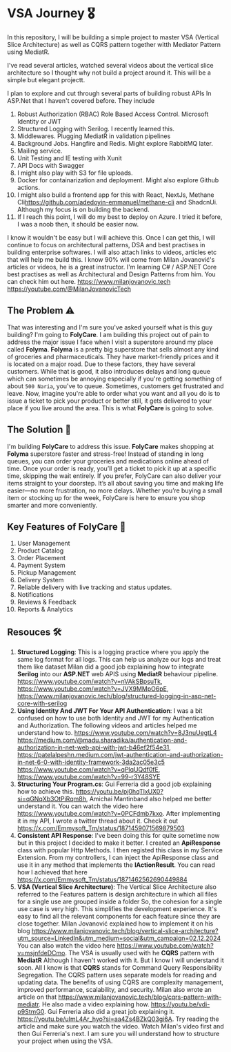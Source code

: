 # VSA Journey 🎖️

In this repository, I will be building a simple project to master VSA (Vertical Slice Architecture) as well as CQRS pattern together witth Mediator Pattern using MediatR.

I've read several articles, watched several videos about the vertical slice architecture so I thought why not build a project around it. This will be a simple but elegant projectt.

I plan to explore and cut through several parts of building robust APIs In ASP.Net that I haven't covered before. They include

1. Robust Authorization (RBAC) Role Based Access Control. Microsoft Identity or JWT
2. Structured Logging with Serilog. I recently learned this.
3. Middlewares. Plugging MediatR in validation pipelines 
4. Background Jobs. Hangfire and Redis. Might explore RabbitMQ later.
5. Mailing service.
6. Unit Testing and IE testing with Xunit
7. API Docs with Swagger
8. I might also play with S3 for file uploads.
9. Docker for containarization and deployment. Might also explore Github actions.
10. I might also build a frontend app for this with React, NextJs, Methane Cli<https://github.com/adedoyin-emmanuel/methane-cli> and ShadcnUi. Although my focus is on building the backend.
11. If I reach this point, I will do my best to deploy on Azure. I tried it before, I was a noob then, it should be easier now.

I know it wouldn't be easy but I will achieve this. Once I can get this, I will continue to focus on architectural patterns, DSA and best practises in building enterprise softwares.
I will also attach links to videos, articles etc that will help me build this. I know 90% will come from Milan Jovanović's articles or videos, he is a great instructor. I'm learning C# / ASP.NET Core best practises as 
well as Architectural and Design Patterns from him. You can check him out here. <https://www.milanjovanovic.tech> <https://youtube.com/@MilanJovanovicTech>


## The Problem ⚠️

That was interesting and I'm sure you've asked yourself what is this guy building? I'm going to **FolyCare**. I am building this project out of pain to address the major issue I face when I visit a superstore
around my place called **Folyma**. **Folyma** is a pretty big superstore that sells almost any kind of groceries and pharmaceuticals. They have market-friendly prices and it is located on a major road. 
Due to these factors, they have several customers. While that is good, it also introduces delays and long queue which can sometimes be annoying especially if you're getting something of about `500 Naria`, 
you've to queue. Sometimes, customers get frustrated and leave. Now, imagine you're able to order what you want and all you do is to issue a ticket to pick your product or better still, it gets delivered to 
your place if you live around the area. This is what **FolyCare** is going to solve. 


## The Solution 🔧

I'm building **FolyCare** to address this issue. **FolyCare** makes shopping at **Folyma** superstore faster and stress-free! Instead of standing in long queues, you can order your groceries and medications online ahead of time. 
Once your order is ready, you’ll get a ticket to pick it up at a specific time, skipping the wait entirely. If you prefer, FolyCare can also deliver your items straight to your doorstep.
It’s all about saving you time and making life easier—no more frustration, no more delays. Whether you’re buying a small item or stocking up for the week, FolyCare is here to ensure you shop smarter and more conveniently.

## Key Features of FolyCare 🧰
1. User Management
2. Product Catalog
3. Order Placement
4. Payment System 
5. Pickup Management 
6. Delivery System 
7. Reliable delivery with live tracking and status updates. 
8. Notifications 
9. Reviews & Feedback 
10. Reports & Analytics


## Resouces 🛠️

1. **Structured Logging**: This is a logging practice where you apply the same log format for all logs. This can help us analyze our logs and treat them like dataset
    Milan did a good job explaining how to integrate **Serilog** into our **ASP.NET** web APIS using **MediatR** behaviour pipeline. <https://www.youtube.com/watch?v=nVAkSBpsuTk>, <https://www.youtube.com/watch?v=JVX9MMpO6pE>,
    <https://www.milanjovanovic.tech/blog/structured-logging-in-asp-net-core-with-serilog>
2. **Using Identity And JWT For Your API Authentication**: I was a bit confused on how to use both Identity and JWT for my Authentication and Authorization. The following videos and articles helped me understand how to.
    <https://www.youtube.com/watch?v=8J3nuUegtL4> <https://medium.com/@madu.sharadika/authentication-and-authorization-in-net-web-api-with-jwt-b46ef2f54e31>, <https://patelalpeshn.medium.com/jwt-authentication-and-authorization-in-net-6-0-with-identity-framework-3da2ac05e3c5>
    <https://www.youtube.com/watch?v=qPlqUQdf0fE>, <https://www.youtube.com/watch?v=99-r3Y48SYE>
3. **Structuring Your Program.cs**: Gui Ferreria did a good job explaining how to achieve this. <https://youtu.be/pj0hqTlxUX0?si=qGNqXb3OtPiRqm8h>,
   Amichai Mantinband also helped me better understand it. You can watch the video here <https://www.youtube.com/watch?v=0PCFdmb7kxo>. After implementing it in my API, I wrote a twitter thread about it. Check it out <https://x.com/Emmysoft_Tm/status/1871459071569879503>
4. **Consistent API Response**: I've been doing this for quite sometime now but in this project I decided to make it better. I created an **ApiResponse** class with popular Http Methods. I then registed this class in my Service Extension. From my controllers, I can inject the ApiResponse class and use it in any method that implements the **IActionResult**. You can read how I achieved that here <https://x.com/Emmysoft_Tm/status/1871462562690449884>
5. **VSA (Vertical Slice Architecture)**: The Vertical Slice Architecture also referred to the Features pattern is design architecture in which all files for a single use are grouped inside a folder So, the cohesion for a single use case is very high. This simplifies the development experience. It's easy to find all the relevant components for each feature since they are close together.
   Milan Jovanović explained how to implement it on his blog <https://www.milanjovanovic.tech/blog/vertical-slice-architecture?utm_source=LinkedIn&utm_medium=social&utm_campaign=02.12.2024>  You can also watch the video here <https://www.youtube.com/watch?v=msjnfdeDCmo>. The VSA is usually used with he **CQRS** pattern with **MediatR** Although I haven't worked with it. But I know I will understand it soon. All I know is that **CQRS** stands for Command Query Responsibility Segregation.  The CQRS pattern uses separate models for reading and updating data. The benefits of using CQRS are complexity management, improved performance, scalability, and security.
   Milan also wrote an article on that <https://www.milanjovanovic.tech/blog/cqrs-pattern-with-mediatr>. He also made a video explaining how. <https://youtu.be/vdi-p9StmG0>. Gui Ferreria also did a great job explaining it. <https://youtu.be/uImL4Ar_hyo?si=aa4Zs4BZkQ03gi6A>. Try reading the article and make sure you watch the video. Watch Milan's video first and then Gui Ferreria's next. I am sure you will understand how to structure your project when using the VSA.
    